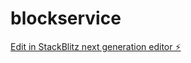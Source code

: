 # blockservice

[Edit in StackBlitz next generation editor ⚡️](https://stackblitz.com/~/github.com/BlockService-FR/blockservice)